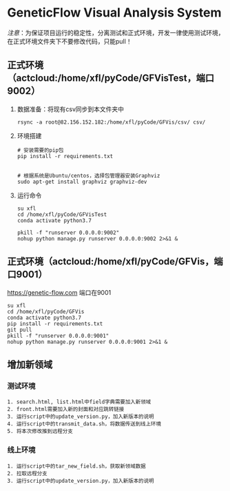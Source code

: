 # GeneticFlow Visual Analysis System

*注意*：为保证项目运行的稳定性，分离测试和正式环境，开发一律使用测试环境，在正式环境文件夹下不要修改代码，只能pull！

## 正式环境（actcloud:/home/xfl/pyCode/GFVisTest，端口9002）

1. 数据准备：将现有csv同步到本文件夹中
   ```
   rsync -a root@82.156.152.182:/home/xfl/pyCode/GFVis/csv/ csv/
   ```
2. 环境搭建
   ```
   # 安装需要的pip包
   pip install -r requirements.txt


   # 根据系统是Ubuntu/centos，选择包管理器安装Graphviz
   sudo apt-get install graphviz graphviz-dev
   ```
3. 运行命令
   ```
   su xfl
   cd /home/xfl/pyCode/GFVisTest
   conda activate python3.7

   pkill -f "runserver 0.0.0.0:9002"
   nohup python manage.py runserver 0.0.0.0:9002 2>&1 &
   ```

## 正式环境（actcloud:/home/xfl/pyCode/GFVis，端口9001）

https://genetic-flow.com 端口在9001
```
su xfl
cd /home/xfl/pyCode/GFVis
conda activate python3.7
pip install -r requirements.txt
git pull
pkill -f "runserver 0.0.0.0:9001"
nohup python manage.py runserver 0.0.0.0:9001 2>&1 &
```

## 增加新领域

### 测试环境

```
1. search.html, list.html中field字典需要加入新领域
2. front.html需要加入新的封面和对应跳转链接
3. 运行script中的update_version.py，加入新版本的说明
4. 运行script中的transmit_data.sh，将数据传送到线上环境
5. 将本次修改推到远程分支
```

### 线上环境

```
1. 运行script中的tar_new_field.sh，获取新领域数据
2. 拉取远程分支
3. 运行script中的update_version.py，加入新版本的说明
```